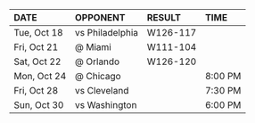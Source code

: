 | DATE        | OPPONENT        | RESULT   | TIME    |
|:------------|:----------------|:---------|:--------|
| Tue, Oct 18 | vs Philadelphia | W126-117 |         |
| Fri, Oct 21 | @ Miami         | W111-104 |         |
| Sat, Oct 22 | @ Orlando       | W126-120 |         |
| Mon, Oct 24 | @ Chicago       |          | 8:00 PM |
| Fri, Oct 28 | vs Cleveland    |          | 7:30 PM |
| Sun, Oct 30 | vs Washington   |          | 6:00 PM |